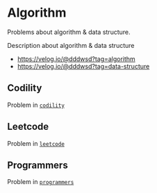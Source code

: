 # Algorithm
Problems about algorithm & data structure.

Description about algorithm & data structure
- https://velog.io/@dddwsd?tag=algorithm
- https://velog.io/@dddwsd?tag=data-structure

## Codility
Problem in [`codility`](https://leetcode.com/problemset/all/)

## Leetcode
Problem in [`leetcode`](https://leetcode.com/problemset/all/)

## Programmers
Problem in [`programmers`](https://programmers.co.kr/learn/challenges)
